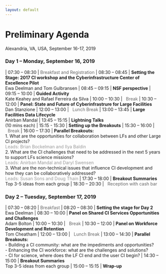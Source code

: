```yaml
---
layout: default
---
```


<style>
td:nth-of-type(1) {
    width:9em;
}
td:nth-of-type(2) {
    width:50em;
}
</style>

# Preliminary Agenda

Alexandria, VA, USA, September 16-17, 2019

### Day 1 – Monday, September 16, 2019

| 07:30 – 08:30	| <span style="color: #666">Breakfast and Registration</span>
| 08:30 – 08:45	| **Setting the Stage: 2017 CI workshop and the Cyberinfrastructure Center of Excellence Pilot**<br />Ewa Deelman and Tom Gulbransen
| 08:45 – 09:15	| **NSF perspective**
| 09:15 – 10:00	| **Guided Activity**<br />Kate Keahey and Rafael Ferreira da Silva
| 10:00 – 10:30	| <span style="color: #666"><i class="fas fa-coffee"></i>&nbsp;&nbsp;Break</span>
| 10:30 – 12:00	| **Panel: State and Future of Cyberinfrastrure for Large Facilities**<br />Dan Stanzione 
| 12:00 – 13:00	| <span style="color: #666"><i class="fas fa-utensils"></i>&nbsp;&nbsp;Lunch Break</span>
| 13:00 – 13:45	| **Large Facilities Data Lifecycle**<br />Anirban Mandal
| 13:45 – 15:15	| **Lightning Talks**<br />(10 mins each)
| 15:15 - 15:30	| **Setting up the Breakouts**
| 15:30 – 16:00	| <span style="color: #666"><i class="fas fa-coffee"></i>&nbsp;&nbsp;Break</span>
| 16:00 – 17:30	| **Parallel Breakouts:**<br />1. What are the opportunities for collaboration between LFs and other Large CI projects?<br /><span style="color: #999; padding-bottom: 1em">Leads: Brian Bockelman and Ilya Baldin</span><br />2. What are the CI challenges that need to be addressed in the next 5 years to support LFs science missions?<br /><span style="color: #999; padding-bottom: 1em">Leads: Anirban Mandal and Daryl Swensen</span><br />3. What are the non-technical issues that influence CI development and how they can be collaboratively addressed?<br /><span style="color: #999; padding-bottom: 1em">Leads: Susan Sons and Doug Thain</span>
| 17:30 – 18:00	| **Breakout Summaries**<br />Top 3-5 ideas from each group
| 18:30 – 20:30	| <span style="color: #666"><i class="fas fa-wine-glass-alt"></i>&nbsp;&nbsp;Reception with cash bar</span>

### Day 2 – Tuesday, September 17, 2019

| 07:30 – 08:20	| <span style="color: #666">Breakfast</span>
| 08:20 – 08:30 | **Setting the stage for Day 2**<br />Ewa Deelman
| 08:30 – 10:00 | **Panel on Shared CI Services Opportunities and Challenges**<br />Adam Bolton
| 10:00 – 10:30 | <span style="color: #666"><i class="fas fa-coffee"></i>&nbsp;&nbsp;Break</span>
| 10:30 – 12:00	| **Panel on Workforce Development and Retention**<br />Tom Cheatham
| 12:00 – 13:00 | <span style="color: #666"><i class="fas fa-utensils"></i>&nbsp;&nbsp;Lunch Break</span>
| 13:00 – 14:30 | **Parallel Breakouts:**<br />- Building a CI community: what are the impediments and opportunities?<br />- Enhancing the CI workforce: what are the challenges and solutions?<br />- CI for science, where does the LF CI end and the user CI begin?
| 14:30 – 15:00	| **Breakout Summaries**<br />Top 3-5 ideas from each group
| 15:00 – 15:15	| **Wrap-up**
